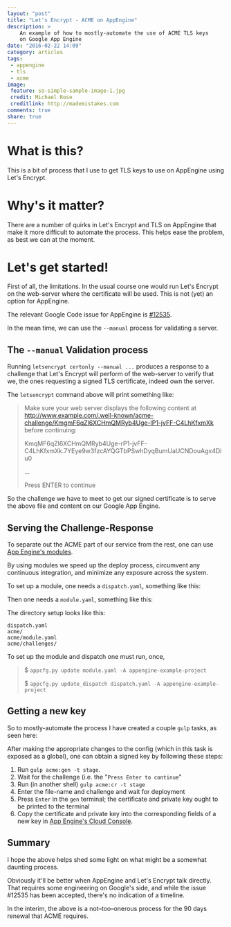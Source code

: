 ```yaml
---
layout: "post"
title: "Let's Encrypt - ACME on AppEngine"
description: >
    An example of how to mostly-automate the use of ACME TLS keys
    on Google App Engine
date: "2016-02-22 14:09"
category: articles
tags:
 - appengine
 - tls
 - acme
image:
 feature: so-simple-sample-image-1.jpg
 credit: Michael Rose
 creditlink: http://mademistakes.com
comments: true
share: true
---
```


# What is this?

This is a bit of process that I use to get TLS keys to use on AppEngine
using Let's Encrypt.

# Why's it matter?

There are a number of quirks in Let's Encrypt and TLS on AppEngine that
make it more difficult to automate the process.  This helps ease the problem,
as best we can at the moment.


# Let's get started!

First of all, the limitations.  In the usual course one would run Let's Encrypt
on the web-server where the certificate will be used.  This is not (yet)
an option for AppEngine.

The relevant Google Code issue for AppEngine is [#12535](https://code.google.com/p/googleappengine/issues/detail?id=12535).

In the mean time, we can use the `--manual` process for validating a server.

## The `--manual` Validation process

Running `letsencrypt certonly --manual ...` produces a response to a challenge
that Let's Encrypt will perform of the web-server to verify that we, the
ones requesting a signed TLS certificate, indeed own the server.

The `letsencrypt` command above will print something like:

> Make sure your web server displays the following content at
http://www.example.com/.well-known/acme-challenge/KmgmF6qZl6XCHmQMRyb4Uge-lP1-jvFF-C4LhKfxmXk before continuing:
>
> KmqMF6qZl6XCHmQMRyb4Uge-rP1-jvFF-C4LhKfxmXk.7YEye9w3fzcAYQGTbPSwhDyqBumUaUCNDouAgx4Diu0
>
> ...
>
> Press ENTER to continue

So the challenge we have to meet to get our signed certificate is to serve the
above file and content on our Google App Engine.

## Serving the Challenge-Response

To separate out the ACME part of our service from the rest, one can use
[App Engine's modules](https://cloud.google.com/appengine/docs/python/modules/).

By using modules we speed up the deploy process, circumvent any continuous
integration, and minimize any exposure across the system.

To set up a module, one needs a `dispatch.yaml`, something like this:

<script src="https://gist.github.com/brianmhunt/7c647dce3e43d886f1d2.js?file=dispatch.yaml"></script>

Then one needs a `module.yaml`, something like this:

<script src="https://gist.github.com/brianmhunt/7c647dce3e43d886f1d2.js?file=module.yaml"></script>

The directory setup looks like this:

    dispatch.yaml
    acme/
    acme/module.yaml
    acme/challenges/


To set up the module and dispatch one must run, once,

> $ `appcfg.py update module.yaml -A appengine-example-project`
>
> $ `appcfg.py update_dispatch dispatch.yaml -A appengine-example-project`


## Getting a new key

So to mostly-automate the process I have created a couple `gulp` tasks, as
seen here:

<script src="https://gist.github.com/brianmhunt/7c647dce3e43d886f1d2.js?file=acme.js"></script>

After making the appropriate changes to the config (which in this task is
exposed as a global), one can obtain a signed key by following these steps:

1. Run `gulp acme:gen -t stage`.
2. Wait for the challenge (i.e. the "`Press Enter to continue`"
3. Run (in another shell) `gulp acme:cr -t stage`
4. Enter the file-name and challenge and wait for deployment
5. Press `Enter` in the `gen` terminal; the certificate and private key ought to be printed to the terminal
7. Copy the certificate and private key into the corresponding fields of a new key in [App Engine's Cloud Console](https://console.cloud.google.com/appengine/settings/certificates).


## Summary

I hope the above helps shed some light on what might be a somewhat
daunting process.

Obviously it'll be better when AppEngine and Let's Encrypt
talk directly. That requires some engineering on Google's side, and while
the issue \#12535 has been accepted, there's no indication of a timeline.

In the interim, the above is a not–too–onerous process for the 90 days renewal
that ACME requires.

